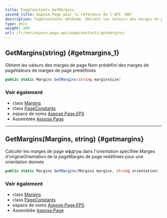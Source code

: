 ```yaml
---
title: PageConstants.GetMargins
second_title: Aspose.Page pour la référence de l'API .NET
description: PageConstants méthode. Obtient les valeurs des marges de page Nom prédéfini des marges de pageValeurs de marges de page prédéfinies
type: docs
weight: 260
url: /fr/net/aspose.page.eps/pageconstants/getmargins/
---
```

## GetMargins(string) {#getmargins_1}

Obtient les valeurs des marges de page Nom prédéfini des marges de pageValeurs de marges de page prédéfinies

```csharp
public static Margins GetMargins(string marginsSize)
```

### Voir également

* class [Margins](../../../aspose.page/margins/)
* class [PageConstants](../)
* espace de noms [Aspose.Page.EPS](../../pageconstants/)
* Assemblée [Aspose.Page](../../../)

---

## GetMargins(Margins, string) {#getmargins}

Calculer les marges de page мфдгуы dans l'orientation spécifiée Marges d'origineOrientation de la pageMarges de page redéfinies pour une orientation donnée

```csharp
public static Margins GetMargins(Margins margins, string orientation)
```

### Voir également

* class [Margins](../../../aspose.page/margins/)
* class [PageConstants](../)
* espace de noms [Aspose.Page.EPS](../../pageconstants/)
* Assemblée [Aspose.Page](../../../)


